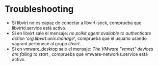 # Troubleshooting
* Si libvirt no es capaz de conectar a libvirt-sock, comprueba que libvirtd.service está activo.
* Si en libvirt sale el mensaje:
_no polkit agent available to authenticate action 'org.libvirt.unix.manage'_, comprueba que el usuario usando vagrant pertenece al grupo _libvirt_.
* Si en vmware_desktop sale el mensaje: _The VMware "vmnet" devices are failing to start_ , comprueba que vmware-networks.service está activo.
